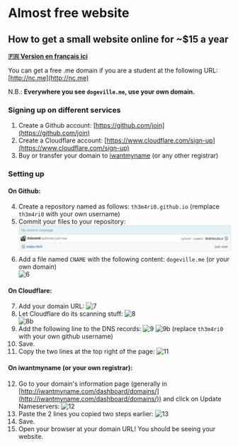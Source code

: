 # Almost free website  

## How to get a small website online for ~$15 a year

[__:fr: Version en français ici__](README.fr.md)

You can get a free .me domain if you are a student at the following URL: [http://nc.me](http://nc.me)

N.B.: __Everywhere you see ```dogeville.me```, use your own domain.__

### Signing up on different services

1. Create a Github account: [https://github.com/join](https://github.com/join)
2. Create a Cloudflare account: [https://www.cloudflare.com/sign-up](https://www.cloudflare.com/sign-up)
3. Buy or transfer your domain to [iwantmyname](http://iwantmyname.com) (or any other registrar)

### Setting up

#### On Github:  
4. Create a repository named as follows: ```th3m4ri0.github.io``` (remplace ```th3m4ri0``` with your own username)
5. Commit your files to your repository:
![5](images/5.png)
6. Add a file named ``CNAME`` with the following content:
```dogeville.me``` (or your own domain)   
![6](images/6.png)

#### On Cloudflare:  
7. Add your domain URL:
![7](images/7.png)
8. Let Cloudflare do its scanning stuff:
![8](images/8.png)  
![8b](images/8b.png)
9. Add the following line to the DNS records:
![9](images/9.png)
![9b](images/9b.png)
(replace ```th3m4ri0``` with your own github username)
10. Save.
11. Copy the two lines at the top right of the page:
![11](images/11.png)

#### On iwantmyname (or your own registrar):
12. Go to your domain's information page (generally in [http://iwantmyname.com/dashboard/domains/](http://iwantmyname.com/dashboard/domains/)) and click on Update Nameservers:
![12](images/12.png)
13. Paste the 2 lines you copied two steps earlier:
![13](images/13.png)
14. Save.
15. Open your browser at your domain URL! You should be seeing your website.